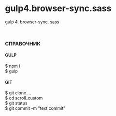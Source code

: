 # gulp4.browser-sync.sass
<p>gulp 4. browser-sync. sass</p>
<br>
<h3>СПРАВОЧНИК</h3>
<h4>GULP</h4>
<p>$ npm i<br>
$ gulp
</p>
<h4>GIT</h4>
<p>$ git clone ...<br>
$ cd scroll_custom<br>
$ git status<br>
$ git commit -m "text commit"<br>
